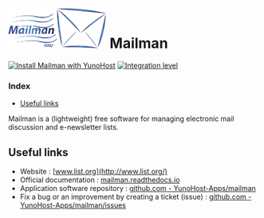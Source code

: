 # <img src="/images/mailman_logo.svg" height="80px" alt="mailman's logo"> Mailman

[![Install Mailman with YunoHost](https://install-app.yunohost.org/install-with-yunohost.png)](https://install-app.yunohost.org/?app=mailman) [![Integration level](https://dash.yunohost.org/integration/mailman.svg)](https://dash.yunohost.org/appci/app/mailman)

### Index

- [Useful links](#useful-links)

Mailman is a (lightweight) free software for managing electronic mail discussion and e-newsletter lists.

## Useful links

+ Website : [www.list.org](http://www.list.org/)
+ Official documentation : [mailman.readthedocs.io](https://mailman.readthedocs.io/)
+ Application software repository : [github.com - YunoHost-Apps/mailman](https://github.com/YunoHost-Apps/mailman_ynh)
+ Fix a bug or an improvement by creating a ticket (issue) : [github.com - YunoHost-Apps/mailman/issues](https://github.com/YunoHost-Apps/mailman_ynh/issues)
